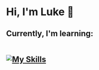 <h1> Hi, I'm Luke 👋</h1>
<h2> Currently, I'm learning:<br />
  <br />
<a href="https://skillicons.dev" rel="nofollow">

[![My Skills](https://skillicons.dev/icons?i=html,css,js,py,java)](https://skillicons.dev)
</a></h2>
